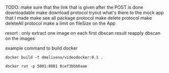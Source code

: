 TODO: 
make sure that the link that is given after the POST is done downloadable
make download protocol
tryout what's there to the mock app that I made
make see all package protocol
make delete protocol
make deleteAll protocol
make a limit on fileSize on the App

resort :
only extract one image on each first dbscan result
reapply dbscan on the images

example command to build docker 
```
docker build -t dmelisena/videodocker:0.1 .
```

```
docker run -p 5001:8081 0cef3bbb6aae 
```
